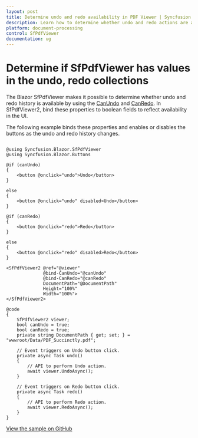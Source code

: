 ```yaml
---
layout: post
title: Determine undo and redo availability in PDF Viewer | Syncfusion
description: Learn how to determine whether undo and redo actions are available in the Blazor SfPdfViewer by binding CanUndo and CanRedo, with a working example.
platform: document-processing
control: SfPdfViewer
documentation: ug
---
```


# Determine if SfPdfViewer has values in the undo, redo collections

The Blazor SfPdfViewer makes it possible to determine whether undo and redo history is available by using the [CanUndo](https://help.syncfusion.com/cr/blazor/Syncfusion.Blazor.SfPdfViewer.PdfViewerBase.html#Syncfusion_Blazor_SfPdfViewer_PdfViewerBase_CanUndo) and [CanRedo](https://help.syncfusion.com/cr/blazor/Syncfusion.Blazor.SfPdfViewer.PdfViewerBase.html#Syncfusion_Blazor_SfPdfViewer_PdfViewerBase_CanRedo). In SfPdfViewer2, bind these properties to boolean fields to reflect availability in the UI.

The following example binds these properties and enables or disables the buttons as the undo and redo history changes.

```cshtml

@using Syncfusion.Blazor.SfPdfViewer
@using Syncfusion.Blazor.Buttons

@if (canUndo)
{
    <button @onclick="undo">Undo</button>
}

else
{
    <button @onclick="undo" disabled>Undo</button>
}

@if (canRedo)
{
    <button @onclick="redo">Redo</button>
}

else
{
    <button @onclick="redo" disabled>Redo</button>
}

<SfPdfViewer2 @ref="@viewer"
              @bind-CanUndo="@canUndo"
              @bind-CanRedo="@canRedo"
              DocumentPath="@DocumentPath"
              Height="100%"
              Width="100%">
</SfPdfViewer2>

@code
{
    SfPdfViewer2 viewer;
    bool canUndo = true;
    bool canRedo = true;
    private string DocumentPath { get; set; } = "wwwroot/Data/PDF_Succinctly.pdf";

    // Event triggers on Undo button click.
    private async Task undo()
    {
        // API to perform Undo action.
        await viewer.UndoAsync();
    }

    // Event triggers on Redo button click.
    private async Task redo()
    {
        // API to perform Redo action.
        await viewer.RedoAsync();
    }
}

```

[View the sample on GitHub](https://github.com/SyncfusionExamples/blazor-pdf-viewer-examples/tree/master/Common/Identify%20the%20PdfViewer%20has%20Undo%2C%20Redo)
